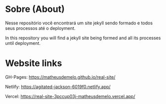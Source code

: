 # Sobre (About)

Nesse repositório você encontrará um site jekyll sendo formado e todos seus processos
até o deployment.

In this repository you will find a jekyll site being formed and all its processes
until deployment.

#  Website links

GH-Pages: https://matheusdemelo.github.io/real-site/ 

Netlify: https://agitated-jackson-6019f0.netlify.app/

Vercel: https://real-site-3pccup03j-matheusdemelo.vercel.app/

